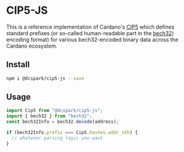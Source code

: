 # CIP5-JS

This is a reference implementation of Cardano's [CIP5](https://github.com/cardano-foundation/CIPs/tree/master/CIP-0005) which defines standard prefixes (or so-called human-readable part in the [bech32](https://github.com/bitcoin/bips/blob/master/bip-0173.mediawiki)) encoding format) for various bech32-encoded binary data across the Cardano ecosystem.

## Install

```sh
npm i @dcspark/cip5-js --save
```

## Usage

```js
import Cip5 from "@dcspark/cip5-js";
import { bech32 } from "bech32";
const bech32Info = bech32.decode(address);

if (bech32Info.prefix === Cip5.hashes.addr_vkh) {
  // whatever parsing logic you want
}
```
